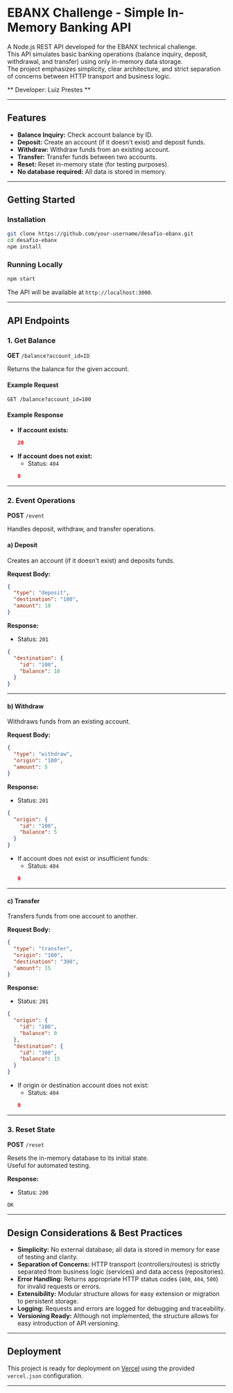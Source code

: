 # EBANX Challenge - Simple In-Memory Banking API

A Node.js REST API developed for the EBANX technical challenge.  
This API simulates basic banking operations (balance inquiry, deposit, withdrawal, and transfer) using only in-memory data storage.  
The project emphasizes simplicity, clear architecture, and strict separation of concerns between HTTP transport and business logic.

** Developer: Luiz Prestes ** 

---

## Features

- **Balance Inquiry:** Check account balance by ID.
- **Deposit:** Create an account (if it doesn't exist) and deposit funds.
- **Withdraw:** Withdraw funds from an existing account.
- **Transfer:** Transfer funds between two accounts.
- **Reset:** Reset in-memory state (for testing purposes).
- **No database required:** All data is stored in memory.

---

## Getting Started

### Installation

```sh
git clone https://github.com/your-username/desafio-ebanx.git
cd desafio-ebanx
npm install
```

### Running Locally

```sh
npm start
```

The API will be available at `http://localhost:3000`.

---

## API Endpoints

### 1. Get Balance

**GET** `/balance?account_id=ID`

Returns the balance for the given account.

#### Example Request

```
GET /balance?account_id=100
```

#### Example Response

- **If account exists:**
  ```json
  20
  ```
- **If account does not exist:**
  - Status: `404`
  ```json
  0
  ```

---

### 2. Event Operations

**POST** `/event`

Handles deposit, withdraw, and transfer operations.

#### a) Deposit

Creates an account (if it doesn't exist) and deposits funds.

**Request Body:**
```json
{
  "type": "deposit",
  "destination": "100",
  "amount": 10
}
```

**Response:**
- Status: `201`
```json
{
  "destination": {
    "id": "100",
    "balance": 10
  }
}
```

---

#### b) Withdraw

Withdraws funds from an existing account.

**Request Body:**
```json
{
  "type": "withdraw",
  "origin": "100",
  "amount": 5
}
```

**Response:**
- Status: `201`
```json
{
  "origin": {
    "id": "100",
    "balance": 5
  }
}
```
- If account does not exist or insufficient funds:
  - Status: `404`
  ```json
  0
  ```

---

#### c) Transfer

Transfers funds from one account to another.

**Request Body:**
```json
{
  "type": "transfer",
  "origin": "100",
  "destination": "300",
  "amount": 15
}
```

**Response:**
- Status: `201`
```json
{
  "origin": {
    "id": "100",
    "balance": 0
  },
  "destination": {
    "id": "300",
    "balance": 15
  }
}
```
- If origin or destination account does not exist:
  - Status: `404`
  ```json
  0
  ```

---

### 3. Reset State

**POST** `/reset`

Resets the in-memory database to its initial state.  
Useful for automated testing.

**Response:**
- Status: `200`
```
OK
```

---

## Design Considerations & Best Practices

- **Simplicity:** No external database; all data is stored in memory for ease of testing and clarity.
- **Separation of Concerns:** HTTP transport (controllers/routes) is strictly separated from business logic (services) and data access (repositories).
- **Error Handling:** Returns appropriate HTTP status codes (`400`, `404`, `500`) for invalid requests or errors.
- **Extensibility:** Modular structure allows for easy extension or migration to persistent storage.
- **Logging:** Requests and errors are logged for debugging and traceability.
- **Versioning Ready:** Although not implemented, the structure allows for easy introduction of API versioning.

---

## Deployment

This project is ready for deployment on [Vercel](https://vercel.com/) using the provided `vercel.json` configuration.

---